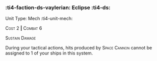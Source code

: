 ### :ti4-faction-ds-vaylerian: **Eclipse** :ti4-ds:

Unit Type: Mech :ti4-unit-mech:

<span style="font-variant:small-caps;">Cost</span> 2 __|__ <span style="font-variant:small-caps;">Combat</span> 6

<span style="font-variant:small-caps;">Sustain Damage</span>

During your tactical actions, hits produced by <span style="font-variant:small-caps;">Space Cannon</span> cannot be assigned to 1 of your ships in this system.